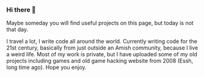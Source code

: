 ### Hi there 👋

Maybe someday you will find useful projects on this page, but today is not that day.

I travel a lot, I write code all around the world. Currently writing code for the 21st century, basically from just outside an Amish community, because I live a weird life. Most of my work is private, but I have uploaded some of my old projects including games and old game hacking website from 2008 (Essh, long time ago). Hope you enjoy. 

<!--
**geekylink/geekylink** is a ✨ _special_ ✨ repository because its `README.md` (this file) appears on your GitHub profile.

Here are some ideas to get you started:

- 🔭 I’m currently working on ...
- 🌱 I’m currently learning ...
- 👯 I’m looking to collaborate on ...
- 🤔 I’m looking for help with ...
- 💬 Ask me about ...
- 📫 How to reach me: ...
- 😄 Pronouns: ...
- ⚡ Fun fact: ...
-->
